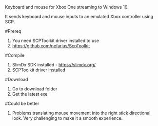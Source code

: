 Keyboard and mouse for Xbox One streaming to Windows 10.

It sends keyboard and mouse inputs to an emulated Xbox controller using SCP.

#Prereq
1.  You need SCPToolkit driver installed to use
2.  https://github.com/nefarius/ScpToolkit

#Compile
1.  SlimDx SDK installed - https://slimdx.org/
2.  SCPToolkit driver installed

#Download
1. Go to download folder
2. Get the latest exe

#Could be better
1.  Problems translating mouse movement into the right stick directional look.  Very challenging to make it a smooth experience.  
